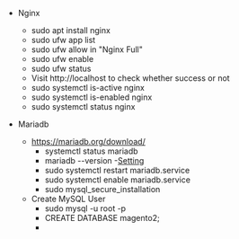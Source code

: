 * Nginx
  - sudo apt install nginx
  - sudo ufw app list
  - sudo ufw allow in "Nginx Full"
  - sudo ufw enable
  - sudo ufw status
  - Visit http://localhost to check whether success or not
  - sudo systemctl is-active nginx
  - sudo systemctl is-enabled nginx
  - sudo systemctl status nginx

* Mariadb
  - https://mariadb.org/download/
    - systemctl status mariadb
    - mariadb --version
  -[Setting](https://www.mageplaza.com/devdocs/how-install-magento-2-ubuntu.html#step-14-update-phpini-file) 
    - sudo systemctl restart mariadb.service
    - sudo systemctl enable mariadb.service
    - sudo mysql_secure_installation
  - Create MySQL User
    - sudo mysql -u root -p
    - CREATE DATABASE magento2;
    - 
